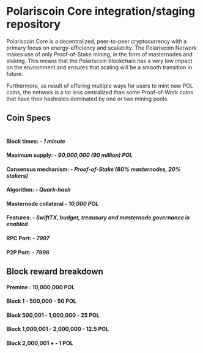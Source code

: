 # Polariscoin Core integration/staging repository

Polariscoin Core is a decentralized, peer-to-peer cryptocurrency with a primary focus on energy-efficiency and scalabilty. The Polariscoin Network makes use of only Proof-of-Stake mining, in the form of masternodes and staking. This means that the Polariscoin blockchain has a very low impact on the environment and ensures that scaling will be a smooth transition in future. 

Furthermore, as result of offering multiple ways for users to mint new POL coins, the network is a lot less centralized than some Proof-of-Work coins that have their hashrates dominated by one or two mining pools.

## Coin Specs

#

#### Block times: - *1 minute* 
#### Maximum supply: - *90,000,000 (90 million) POL*
#### Consensus mechanism: - *Proof-of-Stake (80% masternodes, 20% stakers)*
#### Algorithm: - *Quark-hash* 
#### Masternode collateral - *10,000 POL*  
#### Features: - *SwiftTX, budget, treausury and masternode governance is enabled* 
#### RPC Port: - *7997* 
#### P2P Port: - *7996* 

## Block reward breakdown

#### Premine : 10,000,000 POL
#### Block 1 - 500,000 - 50 POL
#### Block 500,001 - 1,000,000 - 25 POL
#### Block 1,000,001 - 2,000,000 - 12.5 POL
#### Block 2,000,001 + - 1 POL




